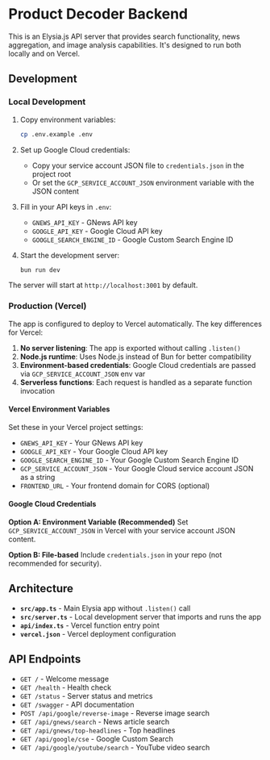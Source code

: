 <!--
  Copyright 2025 Mike Odnis
 
  Licensed under the Apache License, Version 2.0 (the "License");
  you may not use this file except in compliance with the License.
  You may obtain a copy of the License at
 
      http://www.apache.org/licenses/LICENSE-2.0
 
  Unless required by applicable law or agreed to in writing, software
  distributed under the License is distributed on an "AS IS" BASIS,
  WITHOUT WARRANTIES OR CONDITIONS OF ANY KIND, either express or implied.
  See the License for the specific language governing permissions and
  limitations under the License.
-->

# Product Decoder Backend

This is an Elysia.js API server that provides search functionality, news aggregation, and image analysis capabilities. It's designed to run both locally and on Vercel.

## Development

### Local Development

1. Copy environment variables:
   ```bash
   cp .env.example .env
   ```

2. Set up Google Cloud credentials:
   - Copy your service account JSON file to `credentials.json` in the project root
   - Or set the `GCP_SERVICE_ACCOUNT_JSON` environment variable with the JSON content

3. Fill in your API keys in `.env`:
   - `GNEWS_API_KEY` - GNews API key
   - `GOOGLE_API_KEY` - Google Cloud API key  
   - `GOOGLE_SEARCH_ENGINE_ID` - Google Custom Search Engine ID

4. Start the development server:
   ```bash
   bun run dev
   ```

The server will start at `http://localhost:3001` by default.

### Production (Vercel)

The app is configured to deploy to Vercel automatically. The key differences for Vercel:

1. **No server listening**: The app is exported without calling `.listen()`
2. **Node.js runtime**: Uses Node.js instead of Bun for better compatibility
3. **Environment-based credentials**: Google Cloud credentials are passed via `GCP_SERVICE_ACCOUNT_JSON` env var
4. **Serverless functions**: Each request is handled as a separate function invocation

#### Vercel Environment Variables

Set these in your Vercel project settings:

- `GNEWS_API_KEY` - Your GNews API key
- `GOOGLE_API_KEY` - Your Google Cloud API key
- `GOOGLE_SEARCH_ENGINE_ID` - Your Google Custom Search Engine ID
- `GCP_SERVICE_ACCOUNT_JSON` - Your Google Cloud service account JSON as a string
- `FRONTEND_URL` - Your frontend domain for CORS (optional)

#### Google Cloud Credentials

**Option A: Environment Variable (Recommended)**
Set `GCP_SERVICE_ACCOUNT_JSON` in Vercel with your service account JSON content.

**Option B: File-based**
Include `credentials.json` in your repo (not recommended for security).

## Architecture

- **`src/app.ts`** - Main Elysia app without `.listen()` call
- **`src/server.ts`** - Local development server that imports and runs the app
- **`api/index.ts`** - Vercel function entry point
- **`vercel.json`** - Vercel deployment configuration

## API Endpoints

- `GET /` - Welcome message
- `GET /health` - Health check
- `GET /status` - Server status and metrics
- `GET /swagger` - API documentation
- `POST /api/google/reverse-image` - Reverse image search
- `GET /api/gnews/search` - News article search
- `GET /api/gnews/top-headlines` - Top headlines
- `GET /api/google/cse` - Google Custom Search
- `GET /api/google/youtube/search` - YouTube video search
